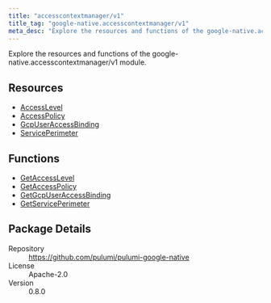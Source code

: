 ```yaml
---
title: "accesscontextmanager/v1"
title_tag: "google-native.accesscontextmanager/v1"
meta_desc: "Explore the resources and functions of the google-native.accesscontextmanager/v1 module."
---
```


<!-- WARNING: this file was generated by Pulumi Docs Generator. -->
<!-- Do not edit by hand unless you're certain you know what you are doing! -->

Explore the resources and functions of the google-native.accesscontextmanager/v1 module.

<h2 id="resources">Resources</h2>
<ul class="api">
    <li><a href="accesslevel" title="AccessLevel"><span class="symbol resource"></span>AccessLevel</a></li>
    <li><a href="accesspolicy" title="AccessPolicy"><span class="symbol resource"></span>AccessPolicy</a></li>
    <li><a href="gcpuseraccessbinding" title="GcpUserAccessBinding"><span class="symbol resource"></span>GcpUserAccessBinding</a></li>
    <li><a href="serviceperimeter" title="ServicePerimeter"><span class="symbol resource"></span>ServicePerimeter</a></li>
</ul>

<h2 id="functions">Functions</h2>
<ul class="api">
    <li><a href="getaccesslevel" title="GetAccessLevel"><span class="symbol function"></span>GetAccessLevel</a></li>
    <li><a href="getaccesspolicy" title="GetAccessPolicy"><span class="symbol function"></span>GetAccessPolicy</a></li>
    <li><a href="getgcpuseraccessbinding" title="GetGcpUserAccessBinding"><span class="symbol function"></span>GetGcpUserAccessBinding</a></li>
    <li><a href="getserviceperimeter" title="GetServicePerimeter"><span class="symbol function"></span>GetServicePerimeter</a></li>
</ul>

<h2 id="package-details">Package Details</h2>
<dl class="package-details">
	<dt>Repository</dt>
	<dd><a href="https://github.com/pulumi/pulumi-google-native">https://github.com/pulumi/pulumi-google-native</a></dd>
	<dt>License</dt>
	<dd>Apache-2.0</dd>
	<dt>Version</dt>
	<dd>0.8.0</dd>
</dl>

